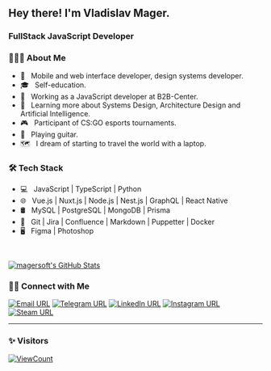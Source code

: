 ## Hey there! I'm Vladislav Mager.
### FullStack JavaScript Developer

### 👨🏻‍💻 About Me

- 🤔 &nbsp; Mobile and web interface developer, design systems developer.
- 🎓 &nbsp; Self-education.
- 💼 &nbsp; Working as a JavaScript developer at B2B-Center.
- 🌱 &nbsp; Learning more about Systems Design, Architecture Design and Artificial Intelligence.
- 🎮 &nbsp; Participant of CS:GO esports tournaments.
- 🎸 &nbsp; Playing guitar.
- 🗺 &nbsp; I dream of starting to travel the world with a laptop.

### 🛠 Tech Stack

- 💻 &nbsp; JavaScript | TypeScript | Python
- 🌐 &nbsp; Vue.js | Nuxt.js | Node.js | Nest.js | GraphQL | React Native
- 🛢 &nbsp; MySQL | PostgreSQL | MongoDB | Prisma
- 🔧 &nbsp; Git | Jira | Confluence | Markdown | Puppetter | Docker
- 🖥 &nbsp; Figma | Photoshop

<br/>

[![magersoft's GitHub Stats](https://github-readme-stats.vercel.app/api?username=magersoft&show_icons=true)](https://github.com/magersoft)

### 🤝🏻 Connect with Me

[![Email URL](https://img.shields.io/twitter/url?label=email&logo=gmail&style=social&url=http%3A%2F%2Fmailto%3Amagervlad%40yandex.ru)](mailto:magervlad@yandex.ru)
[![Telegram URL](https://img.shields.io/twitter/url?label=Telegram&logo=telegram&style=social&url=https%3A%2F%2Ft.me%2Fmagersoft)](https://t.me/magersoft)
[![LinkedIn URL](https://img.shields.io/twitter/url?label=LinkedIn&logo=linkedin&style=social&url=https%3A%2F%2Fwww.linkedin.com%2Fin%2Fvladislav-mager-74231a198)](https://linkedin.com/in/vladislav-mager-74231a198)
[![Instagram URL](https://img.shields.io/twitter/url?label=Instagram&logo=Instagram&style=social&url=https%3A%2F%2Finstagram.com%2Fmagersoft)](https://instagram.com/magersoft)
[![Steam URL](https://img.shields.io/twitter/url?label=Steam&logo=steam&style=social&url=https%3A%2F%2Fsteamcommunity.com%2Fid%2Fmagesoft)](https://steamcommunity.com/id/magersoft)

---

### ✨ Visitors
[![ViewCount](https://views.whatilearened.today/views/github/magersoft/magersoft.svg)](https://github.com/magersoft/)
